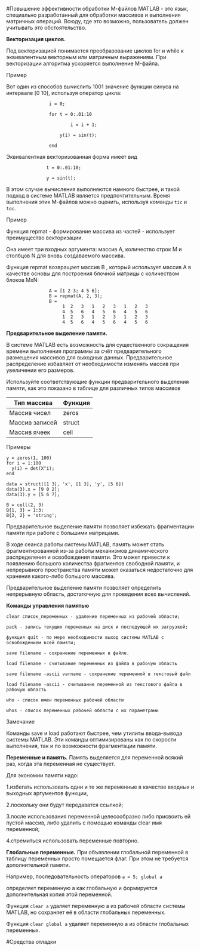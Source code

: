 #Повышение эффективности обработки М-файлов
MATLAB - это язык, специально разработанный для обработки массивов и выполнения матричных операций. 
Всюду, где это возможно, пользователь должен учитывать это обстоятельство.

**Векторизация циклов.**

Под векторизацией понимается преобразование циклов for и while к эквивалентным векторным или матричным выражениям. При векторизации алгоритма ускоряется выполнение M-файла.

Пример

Вот один из способов вычислить 1001 значение функции синуса на интервале [0 10], используя оператор цикла:

```             
                i = 0;

                for t = 0:.01:10
                
                        i = i + 1;
                        
                    y(i) = sin(t);
                    
                end
```  
                
Эквивалентная векторизованная форма имеет вид
             
 ```            
                t = 0:.01:10;
                
                y = sin(t);
``` 
                
В этом случае вычисления выполняются намного быстрее, и такой подход в системе MATLAB является предпочтительным. 
Время выполнения этих М-файлов можно оценить, используя команды ```tic``` и ```toc```.

Пример

Функция repmat - формирование массива из частей - использует преимущество векторизации. 

Она имеет три входных аргумента: массив A, количество строк М и столбцов N для вновь создаваемого массива.

Функция repmat возвращает массив B , который использует массив A в качестве основы для построения блочной матрицы с количеством блоков MxN:

```    
                A = [1 2 3; 4 5 6];
                B = repmat(A, 2, 3);
                B =
                     1 	2 	3 	1 	2 	3 	1 	2 	3
                     4 	5 	6 	4 	5 	6 	4 	5 	6
                     1 	2 	3 	1 	2 	3 	1 	2 	3
                     4 	5 	6 	4 	5 	6 	4 	5 	6

```

**Предварительное выделение памяти.**

В системе MATLAB есть возможность для существенного сокращения времени выполнения программы за счёт предварительного размещения массивов для выходных данных. Предварительное распределение избавляет от необходимости изменять массив при увеличении его размеров. 

Используйте соответствующие функции предварительного выделения памяти, как это показано в таблице для различных типов массивов

Тип массива|Функция|
-------- | ------------|
Массив чисел|zeros|
Массив записей|struct|
Массив ячеек |cell|

Примеры

```
y = zeros(1, 100)
for i = 1:100
  y(i) = det(X^i);
end
```
```
data = struct([1 3], 'x', [1 3], 'y', [5 6])
data(3).x = [9 0 2];
data(3).y = [5 6 7];
```
```
B = cell(2, 3)
B{1, 3} = 1:3;
B{2, 2} = 'string';
```

Предварительное выделение памяти позволяет избежать фрагментации памяти при работе с большими матрицами. 

В ходе сеанса работы системы MATLAB, память может стать фрагментированной из-за работы механизмов динамического распределения и освобождения памяти. Это может привести к появлению большого количества фрагментов свободной памяти, и непрерывного пространства памяти может оказаться недостаточно для хранения какого-либо большого массива.

Предварительное выделение памяти позволяет определить непрерывную область, достаточную для проведения всех вычислений.

**Команды управления памятью**

    clear список_переменных - удаление переменных из рабочей области;
    
    pack - запись текущих переменных на диск и последующей их загрузкой;
    
    функция quit - по мере необходимости выход системы MATLAB с освобождением всей памяти;
    
    save filename - сохранение переменных в файле.
    
    load filename - считывание переменных из файла в рабочую область
    
    save filename -ascii varname - сохранение переменной в текстовый файл
    
    load filename -ascii - считывание переменной из текстового файла в рабочую область
    
    who - список имен переменных рабочей области
    
    whos - список переменных рабочей области с их параметрами

Замечание

Команды save и load работают быстрее, чем утилиты ввода-вывода системы МАТLАВ. Эти команды оптимизированы как по скорости выполнения, так и по возможности фрагментации памяти.

**Переменные и память.** Память выделяется для переменной всякий раз, когда эта переменная не существует.

Для экономии памяти надо:

1.избегать использовать одни и те же переменные в качестве входных и выходных аргументов функции, 

2.поскольку они будут передаватся ссылкой;

3.после использования переменной целесообразно либо присвоить ей пустой массив, либо удалить с помощью команды clear имя переменной;

4.стремиться использовать переменные повторно.

**Глобальные переменные.** При объявлении глобальной переменной в таблицу переменных просто помещается флаг. При этом не требуется дополнительной памяти.

Например, последовательность операторов ```a = 5; global a```

определяет переменную a как глобальную и формируется дополнительная копия этой переменной.

Функция ```clear a``` удаляет переменную а из рабочей области системы MATLAB, но сохраняет её в области глобальных переменных.

Функция ```clear global a``` удаляет переменную а из области глобальных переменных.

#Средства отладки
